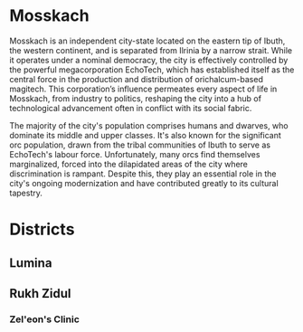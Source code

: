 # Mosskach
Mosskach is an independent city-state located on the eastern tip of Ibuth, the western continent, and is separated from Ilrinia by a narrow strait. While it operates under a nominal democracy, the city is effectively controlled by the powerful megacorporation EchoTech, which has established itself as the central force in the production and distribution of orichalcum-based magitech. This corporation’s influence permeates every aspect of life in Mosskach, from industry to politics, reshaping the city into a hub of technological advancement often in conflict with its social fabric.

The majority of the city's population comprises humans and dwarves, who dominate its middle and upper classes. It's also known for the significant orc population, drawn from the tribal communities of Ibuth to serve as EchoTech's labour force. Unfortunately, many orcs find themselves marginalized, forced into the dilapidated areas of the city where discrimination is rampant. Despite this, they play an essential role in the city's ongoing modernization and have contributed greatly to its cultural tapestry.

# Districts
## Lumina

## Rukh Zidul
### Zel'eon's Clinic